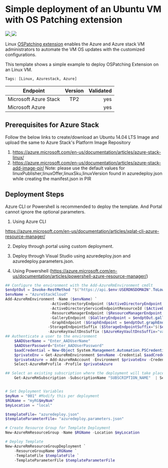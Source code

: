 # Simple deployment of an Ubuntu VM with OS Patching extension

<a href="https://portal.azure.com/#create/Microsoft.Template/uri/https%3A%2F%2Fraw.githubusercontent.com%2FAzure%2Fazurestack-quickstart-templates%2Fdevelop%2F201-ospatching-extension-on-ubuntu%2Fazuredeploy.json" target="_blank">
    <img src="http://azuredeploy.net/deploybutton.png"/>
</a>
<a href="http://armviz.io/#/?load=https%3A%2F%2Fraw.githubusercontent.com%2FAzure%2Fazurestack-quickstart-templates%2Fdevelop%2F201-ospatching-extension-on-ubuntu%2Fazuredeploy.json" target="_blank">
    <img src="http://armviz.io/visualizebutton.png"/>
</a>

Linux [OSPatching extension](https://github.com/Azure/azure-linux-extensions/tree/master/OSPatching) enables the Azure and Azure stack VM administrators to automate the VM OS updates with the customized configurations.

This template shows a simple example to deploy OSPatching Extension on an Linux VM.

`Tags: [Linux, Azurestack, Azure]`

| Endpoint        | Version           | Validated  |
| ------------- |:-------------:| -----:|
| Microsoft Azure Stack      | TP2      |  yes|
| Microsoft Azure      |       |  yes|

## Prerequisites for Azure Stack

Follow the below links to create/download an Ubuntu 14.04 LTS Image and upload the same to Azure Stack's Platform Image Repository
1. https://azure.microsoft.com/en-us/documentation/articles/azure-stack-linux/ 
2. https://azure.microsoft.com/en-us/documentation/articles/azure-stack-add-image-pir/
Note: please use the default values for linuxPublisher,linuxOffer,linuxSku,linuxVersion found in azuredeploy.json while creating the manifest.json in PIR

## Deployment Steps 

Azure CLI or Powershell is recommended to deploy the template. And Portal cannot ignore the optional parameters.

1. Using Azure CLI

  https://azure.microsoft.com/en-us/documentation/articles/xplat-cli-azure-resource-manager/
 
2. Deploy through portal using custom deployment.

3. Deploy through Visual Studio using azuredeploy.json and azuredeploy.parameters.json. 

4. Using Powershell (https://azure.microsoft.com/en-us/documentation/articles/powershell-azure-resource-manager/)
``` PowerShell
## Configure the environment with the Add-AzureRmEnvironment cmdlt
$endptOut = Invoke-RestMethod "$("https://api.$env:USERDNSDOMAIN".ToLowerInvariant())/metadata/endpoints?api-version=1.0"
$envName = "AzureStackCloud"
Add-AzureRmEnvironment -Name ($envName) `
	                -ActiveDirectoryEndpoint ($ActiveDirectoryEndpoint = $($endptOut.authentication.loginEndpoint) + $($endptOut.authentication.audiences[0]).Split("/")[-1] + "/") `
	                -ActiveDirectoryServiceEndpointResourceId ($ActiveDirectoryServiceEndpointResourceId = $($endptOut.authentication.audiences[0])) `
	                -ResourceManagerEndpoint ($ResourceManagerEndpoint = $("https://api.$env:USERDNSDOMAIN".ToLowerInvariant())) `
	                -GalleryEndpoint ($GalleryEndpoint = $endptOut.galleryEndpoint) `
	                -GraphEndpoint ($GraphEndpoint = $endptOut.graphEndpoint) `
	               -StorageEndpointSuffix ($StorageEndpointSuffix="$($env:USERDNSDOMAIN)".ToLowerInvariant()) `
	               -AzureKeyVaultDnsSuffix ($AzureKeyVaultDnsSuffix="vault.$($env:USERDNSDOMAIN)".ToLowerInvariant()) 
## Authenticate a user to the environment 
    $AADUserName = "Enter_AADUserName"
	$AADUserPassword="Enter_AADUserPassword"
	$aadCredential = New-Object System.Management.Automation.PSCredential($AADUserName, (ConvertTo-SecureString -String $AADUserPassword -AsPlainText -Force))
    $privateEnv = Get-AzureRmEnvironment $envName -Credential $aadCredential
    $privateAzure = Add-AzureRmAccount -Environment $privateEnv -Credential $aadCredential -Verbose
    Select-AzureRmProfile -Profile $privateAzure

## Select an existing subscription where the deployment will take place
    Get-AzureRmSubscription -SubscriptionName "SUBSCRIPTION_NAME"  | Select-AzureRmSubscription


# Set Deployment Variables
$myNum = "001" #Modify this per deployment
$RGName = "myRG$myNum"
$myLocation = "local"

$templateFile= "azuredeploy.json"
$templateParameterFile= "azuredeploy.parameters.json"

# Create Resource Group for Template Deployment
New-AzureRmResourceGroup -Name $RGName -Location $myLocation

# Deploy Template 
New-AzureRmResourceGroupDeployment `
    -ResourceGroupName $RGName `
    -TemplateFile $templateFile `
	-TemplateParameterFile $templateParameterFile
```


